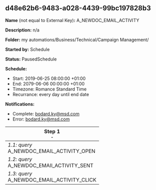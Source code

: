 ## d48e62b6-9483-a028-4439-99bc197828b3

**Name** (not equal to External Key)**:** A_NEWDOC_EMAIL_ACTIVITY

**Description:** n/a

**Folder:** my automations/Business/Technical/Campaign Management/

**Started by:** Schedule

**Status:** PausedSchedule

**Schedule:**

* Start: 2019-06-25 08:00:00 +01:00
* End: 2079-06-06 00:00:00 +01:00
* Timezone: Romance Standard Time
* Recurrance: every day until end date

**Notifications:**

* Complete: bodard.ky@msd.com
* Error: bodard.ky@msd.com

| Step 1<br>_<small>-</small>_ |
| --- |
| _1.1: query_<br>A_NEWDOC_EMAIL_ACTIVITY_OPEN |
| _1.2: query_<br>A_NEWDOC_EMAIl_ACTIVITY_SENT |
| _1.3: query_<br>A_NEWDOC_EMAIL_ACTIVITY_CLICK |

